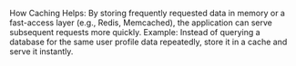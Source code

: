 How Caching Helps: By storing frequently requested data in memory or a fast-access layer 
(e.g., Redis, Memcached), the application can serve subsequent requests more quickly.
Example: Instead of querying a database for the same user profile data repeatedly,
 store it in a cache and serve it instantly.
